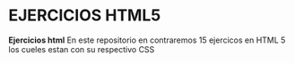 # EJERCICIOS HTML5
**Ejercicios html**
En este repositorio en contraremos 15 ejercicos en HTML 5 los cueles estan con su respectivo CSS
